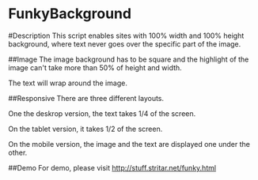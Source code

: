 FunkyBackground
===============
#Description
This script enables sites with 100% width and 100% height background, where text never goes over the specific part of the image.

##Image
The image background has to be square and the highlight of the image can't take more than 50% of height and width.

The text will wrap around the image.

##Responsive
There are three different layouts.

One the deskrop version, the text takes 1/4 of the screen. 

On the tablet version, it takes 1/2 of the screen.

On the mobile version, the image and the text are displayed one under the other.

##Demo
For demo, please visit http://stuff.stritar.net/funky.html

